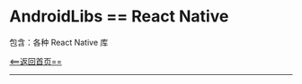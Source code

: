 # AndroidLibs == React Native

包含：各种 React Native 库

[<==返回首页==](https://github.com/XXApple/AndroidLibs)

---
